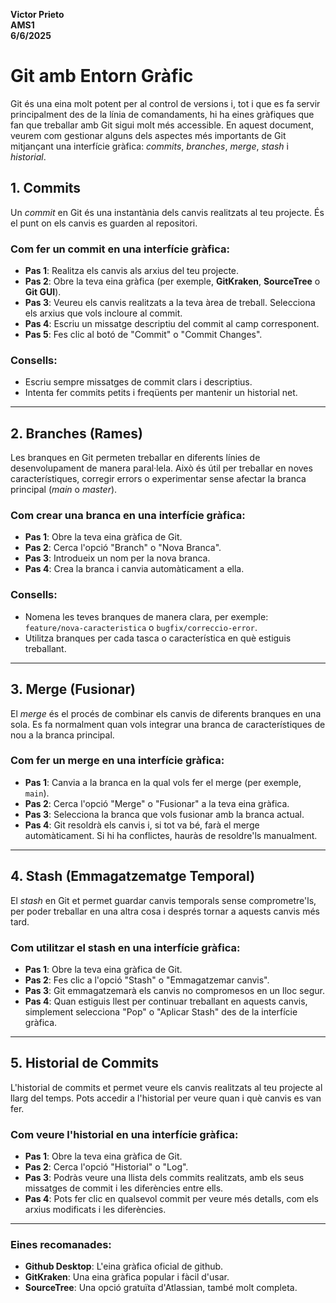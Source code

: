 **Victor Prieto**  
**AMS1**  
**6/6/2025** 

# Git amb Entorn Gràfic

Git és una eina molt potent per al control de versions i, tot i que es fa servir principalment des de la línia de comandaments, hi ha eines gràfiques que fan que treballar amb Git sigui molt més accessible. En aquest document, veurem com gestionar alguns dels aspectes més importants de Git mitjançant una interfície gràfica: *commits*, *branches*, *merge*, *stash* i *historial*.

## 1. Commits

Un *commit* en Git és una instantània dels canvis realitzats al teu projecte. És el punt on els canvis es guarden al repositori.

### Com fer un commit en una interfície gràfica:
- **Pas 1**: Realitza els canvis als arxius del teu projecte.
- **Pas 2**: Obre la teva eina gràfica (per exemple, **GitKraken**, **SourceTree** o **Git GUI**).
- **Pas 3**: Veureu els canvis realitzats a la teva àrea de treball. Selecciona els arxius que vols incloure al commit.
- **Pas 4**: Escriu un missatge descriptiu del commit al camp corresponent.
- **Pas 5**: Fes clic al botó de "Commit" o "Commit Changes".

### Consells:
- Escriu sempre missatges de commit clars i descriptius.
- Intenta fer commits petits i freqüents per mantenir un historial net.

---

## 2. Branches (Rames)

Les branques en Git permeten treballar en diferents línies de desenvolupament de manera paral·lela. Això és útil per treballar en noves característiques, corregir errors o experimentar sense afectar la branca principal (*main* o *master*).

### Com crear una branca en una interfície gràfica:
- **Pas 1**: Obre la teva eina gràfica de Git.
- **Pas 2**: Cerca l'opció "Branch" o "Nova Branca".
- **Pas 3**: Introdueix un nom per la nova branca.
- **Pas 4**: Crea la branca i canvia automàticament a ella.

### Consells:
- Nomena les teves branques de manera clara, per exemple: `feature/nova-caracteristica` o `bugfix/correccio-error`.
- Utilitza branques per cada tasca o característica en què estiguis treballant.

---

## 3. Merge (Fusionar)

El *merge* és el procés de combinar els canvis de diferents branques en una sola. Es fa normalment quan vols integrar una branca de característiques de nou a la branca principal.

### Com fer un merge en una interfície gràfica:
- **Pas 1**: Canvia a la branca en la qual vols fer el merge (per exemple, `main`).
- **Pas 2**: Cerca l'opció "Merge" o "Fusionar" a la teva eina gràfica.
- **Pas 3**: Selecciona la branca que vols fusionar amb la branca actual.
- **Pas 4**: Git resoldrà els canvis i, si tot va bé, farà el merge automàticament. Si hi ha conflictes, hauràs de resoldre'ls manualment.



---

## 4. Stash (Emmagatzematge Temporal)

El *stash* en Git et permet guardar canvis temporals sense comprometre'ls, per poder treballar en una altra cosa i després tornar a aquests canvis més tard.

### Com utilitzar el stash en una interfície gràfica:
- **Pas 1**: Obre la teva eina gràfica de Git.
- **Pas 2**: Fes clic a l'opció "Stash" o "Emmagatzemar canvis".
- **Pas 3**: Git emmagatzemarà els canvis no compromesos en un lloc segur.
- **Pas 4**: Quan estiguis llest per continuar treballant en aquests canvis, simplement selecciona "Pop" o "Aplicar Stash" des de la interfície gràfica.


---

## 5. Historial de Commits

L'historial de commits et permet veure els canvis realitzats al teu projecte al llarg del temps. Pots accedir a l'historial per veure quan i què canvis es van fer.

### Com veure l'historial en una interfície gràfica:
- **Pas 1**: Obre la teva eina gràfica de Git.
- **Pas 2**: Cerca l'opció "Historial" o "Log".
- **Pas 3**: Podràs veure una llista dels commits realitzats, amb els seus missatges de commit i les diferències entre ells.
- **Pas 4**: Pots fer clic en qualsevol commit per veure més detalls, com els arxius modificats i les diferències.



---


### Eines recomanades:

- **Github Desktop**: L'eina gràfica oficial de github.
- **GitKraken**: Una eina gràfica popular i fàcil d'usar.
- **SourceTree**: Una opció gratuïta d'Atlassian, també molt completa.

